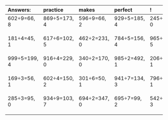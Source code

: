| Answers: | practice | makes | perfect | ! |
| :--- | :--- | :--- | :--- | :--- |
| 602÷9=66, 8 | 869÷5=173, 4 | 596÷9=66, 2 | 929÷5=185, 4 | 245÷5=49, 0 | 
|   |   |   |   |   | 
|   |   |   |   |   | 
|   |   |   |   |   | 
| 181÷4=45, 1 | 617÷6=102, 5 | 462÷2=231, 0 | 784÷5=156, 4 | 965÷6=160, 5 | 
|   |   |   |   |   | 
|   |   |   |   |   | 
|   |   |   |   |   | 
| 999÷5=199, 4 | 916÷4=229, 0 | 340÷2=170, 0 | 985÷2=492, 1 | 206÷5=41, 1 | 
|   |   |   |   |   | 
|   |   |   |   |   | 
|   |   |   |   |   | 
| 169÷3=56, 1 | 602÷4=150, 2 | 301÷6=50, 1 | 941÷7=134, 3 | 796÷3=265, 1 | 
|   |   |   |   |   | 
|   |   |   |   |   | 
|   |   |   |   |   | 
| 285÷3=95, 0 | 934÷9=103, 7 | 694÷2=347, 0 | 695÷7=99, 2 | 542÷7=77, 3 | 
|   |   |   |   |   | 
|   |   |   |   |   | 
|   |   |   |   |   | 
